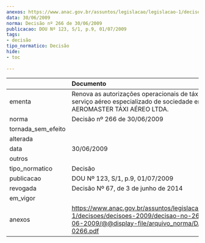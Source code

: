 ```yaml
---
anexos: https://www.anac.gov.br/assuntos/legislacao/legislacao-1/decisoes/decisoes-2009/decisao-no-266-de-30-06-2009/@@display-file/arquivo_norma/DA2009-0266.pdf
data: 30/06/2009
norma: Decisão nº 266 de 30/06/2009
publicacao: DOU Nº 123, S/1, p.9, 01/07/2009
tags:
- decisão
tipo_normatico: Decisão
hide: 
- toc 
 
---
```


|                    | Documento                                                                                                                                                 |
|:-------------------|:----------------------------------------------------------------------------------------------------------------------------------------------------------|
| ementa             | Renova as autorizações operacionais de táxi aéreo e de serviço aéreo especializado de sociedade empresária - AEROMASTER TÁXI AÉREO LTDA.                  |
| norma              | Decisão nº 266 de 30/06/2009                                                                                                                              |
| tornada_sem_efeito |                                                                                                                                                           |
| alterada           |                                                                                                                                                           |
| data               | 30/06/2009                                                                                                                                                |
| outros             |                                                                                                                                                           |
| tipo_normatico     | Decisão                                                                                                                                                   |
| publicacao         | DOU Nº 123, S/1, p.9, 01/07/2009                                                                                                                          |
| revogada           | Decisão Nº 67, de 3 de junho de 2014                                                                                                                      |
| em_vigor           |                                                                                                                                                           |
| anexos             | https://www.anac.gov.br/assuntos/legislacao/legislacao-1/decisoes/decisoes-2009/decisao-no-266-de-30-06-2009/@@display-file/arquivo_norma/DA2009-0266.pdf |